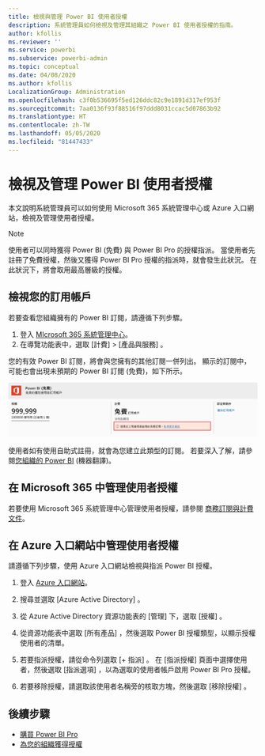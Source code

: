 ```yaml
---
title: 檢視與管理 Power BI 使用者授權
description: 系統管理員如何檢視及管理其組織之 Power BI 使用者授權的指南。
author: kfollis
ms.reviewer: ''
ms.service: powerbi
ms.subservice: powerbi-admin
ms.topic: conceptual
ms.date: 04/08/2020
ms.author: kfollis
LocalizationGroup: Administration
ms.openlocfilehash: c3f0b536695f5ed126ddc82c9e1891d317ef953f
ms.sourcegitcommit: 7aa0136f93f88516f97ddd8031ccac5d07863b92
ms.translationtype: HT
ms.contentlocale: zh-TW
ms.lasthandoff: 05/05/2020
ms.locfileid: "81447433"
---
```

# <a name="view-and-manage-power-bi-user-licenses"></a>檢視及管理 Power BI 使用者授權

本文說明系統管理員可以如何使用 Microsoft 365 系統管理中心或 Azure 入口網站，檢視及管理使用者授權。

> [!NOTE]
>
>使用者可以同時獲得 Power BI (免費) 與 Power BI Pro 的授權指派。 當使用者先註冊了免費授權，然後又獲得 Power BI Pro 授權的指派時，就會發生此狀況。 在此狀況下，將會取用最高層級的授權。
>

## <a name="view-your-subscriptions"></a>檢視您的訂用帳戶

若要查看您組織擁有的 Power BI 訂閱，請遵循下列步驟。

1. 登入 [MIcrosoft 365 系統管理中心](https://admin.microsoft.com)。
2. 在導覽功能表中，選取 [計費]   >  [產品與服務]  。

您的有效 Power BI 訂閱，將會與您擁有的其他訂閱一併列出。 顯示的訂閱中，可能也會出現未預期的 Power BI 訂閱 (免費)，如下所示。

  ![使用者啟用的免費 Power BI 訂閱](media/service-admin-manage-licenses/power-bi-free-user-activated.png)

使用者如有使用自助式註冊，就會為您建立此類型的訂閱。 若要深入了解，請參閱[您組織的 Power BI](https://docs.microsoft.com/microsoft-365/admin/misc/power-bi-in-your-organization?view=o365-worldwide) (機器翻譯)。

## <a name="manage-user-licenses-in-microsoft-365"></a>在 Microsoft 365 中管理使用者授權

若要使用 Microsoft 365 系統管理中心管理使用者授權，請參閱 [商務訂閱與計費文件](https://docs.microsoft.com/microsoft-365/commerce/?view=o365-worldwide)。

## <a name="manage-user-licenses-in-azure-portal"></a>在 Azure 入口網站中管理使用者授權

請遵循下列步驟，使用 Azure 入口網站檢視與指派 Power BI 授權。

1. 登入 [Azure 入口網站](https://portal.azure.com)。

2. 搜尋並選取 [Azure Active Directory]  。

3. 從 Azure Active Directory 資源功能表的 [管理]  下，選取 [授權]  。

4. 從資源功能表中選取 [所有產品]  ，然後選取 Power BI 授權類型，以顯示授權使用者的清單。

5. 若要指派授權，請從命令列選取 [+ 指派]  。 在 [指派授權]  頁面中選擇使用者，然後選取 [指派選項]  ，以為選取的使用者帳戶啟用 Power BI Pro 授權。

6. 若要移除授權，請選取該使用者名稱旁的核取方塊，然後選取 [移除授權]  。

## <a name="next-steps"></a>後續步驟

- [購買 Power BI Pro](../service-admin-purchasing-power-bi-pro.md)
- [為您的組織獲得授權](../service-admin-licensing-organization.md)
